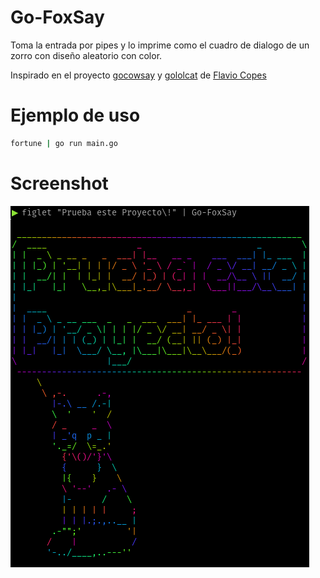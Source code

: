 # Go-FoxSay
Toma la entrada por pipes y lo imprime como el cuadro de dialogo de un zorro con diseño aleatorio con color.

Inspirado en el proyecto [gocowsay](https://github.com/flaviocopes/gocowsay) y [gololcat](https://github.com/flaviocopes/gololcat) de [Flavio Copes](https://github.com/flaviocopes)

# Ejemplo de uso
```sh
fortune | go run main.go
```
# Screenshot
![Screenshot](https://raw.githubusercontent.com/ArthurNavaH/Go-FoxSay/master/screenshot.png "Screenshot")
